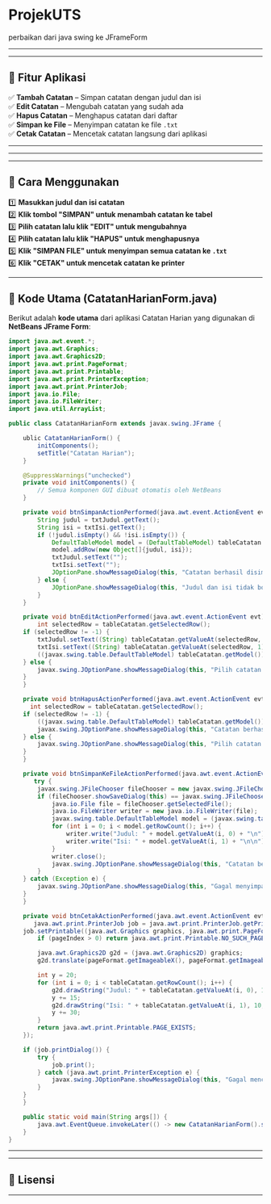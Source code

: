 # ProjekUTS
 perbaikan dari java swing ke JFrameForm


---




---

## **🚀 Fitur Aplikasi**  
✅ **Tambah Catatan** – Simpan catatan dengan judul dan isi  
✅ **Edit Catatan** – Mengubah catatan yang sudah ada  
✅ **Hapus Catatan** – Menghapus catatan dari daftar  
✅ **Simpan ke File** – Menyimpan catatan ke file `.txt`  
✅ **Cetak Catatan** – Mencetak catatan langsung dari aplikasi  

---



---


---

## **📜 Cara Menggunakan**  
1️⃣ **Masukkan judul dan isi catatan**  
2️⃣ **Klik tombol "SIMPAN" untuk menambah catatan ke tabel**  
3️⃣ **Pilih catatan lalu klik "EDIT" untuk mengubahnya**  
4️⃣ **Pilih catatan lalu klik "HAPUS" untuk menghapusnya**  
5️⃣ **Klik "SIMPAN FILE" untuk menyimpan semua catatan ke `.txt`**  
6️⃣ **Klik "CETAK" untuk mencetak catatan ke printer**  

---

## **📌 Kode Utama (CatatanHarianForm.java)**
Berikut adalah **kode utama** dari aplikasi Catatan Harian yang digunakan di **NetBeans JFrame Form**:  

```java
import java.awt.event.*;
import java.awt.Graphics;
import java.awt.Graphics2D;
import java.awt.print.PageFormat;
import java.awt.print.Printable;
import java.awt.print.PrinterException;
import java.awt.print.PrinterJob;
import java.io.File;
import java.io.FileWriter;
import java.util.ArrayList;

public class CatatanHarianForm extends javax.swing.JFrame {

    ublic CatatanHarianForm() {
        initComponents();
        setTitle("Catatan Harian");
    }

    @SuppressWarnings("unchecked")
    private void initComponents() {
        // Semua komponen GUI dibuat otomatis oleh NetBeans
    }

    private void btnSimpanActionPerformed(java.awt.event.ActionEvent evt) {                                          
        String judul = txtJudul.getText();
        String isi = txtIsi.getText();
        if (!judul.isEmpty() && !isi.isEmpty()) {
            DefaultTableModel model = (DefaultTableModel) tableCatatan.getModel();
            model.addRow(new Object[]{judul, isi});
            txtJudul.setText("");
            txtIsi.setText("");
            JOptionPane.showMessageDialog(this, "Catatan berhasil disimpan!");
        } else {
            JOptionPane.showMessageDialog(this, "Judul dan isi tidak boleh kosong!", "Peringatan", JOptionPane.WARNING_MESSAGE);
        }
    }

    private void btnEditActionPerformed(java.awt.event.ActionEvent evt) {                                         
        int selectedRow = tableCatatan.getSelectedRow();
    if (selectedRow != -1) {
        txtJudul.setText((String) tableCatatan.getValueAt(selectedRow, 0));
        txtIsi.setText((String) tableCatatan.getValueAt(selectedRow, 1));
        ((javax.swing.table.DefaultTableModel) tableCatatan.getModel()).removeRow(selectedRow);
    } else {
        javax.swing.JOptionPane.showMessageDialog(this, "Pilih catatan untuk diedit!", "Peringatan", javax.swing.JOptionPane.WARNING_MESSAGE);
    }
    }

    private void btnHapusActionPerformed(java.awt.event.ActionEvent evt) {                                         
      int selectedRow = tableCatatan.getSelectedRow();
    if (selectedRow != -1) {
        ((javax.swing.table.DefaultTableModel) tableCatatan.getModel()).removeRow(selectedRow);
        javax.swing.JOptionPane.showMessageDialog(this, "Catatan berhasil dihapus!");
    } else {
        javax.swing.JOptionPane.showMessageDialog(this, "Pilih catatan untuk dihapus!", "Peringatan", javax.swing.JOptionPane.WARNING_MESSAGE);
    }
    }

    private void btnSimpanKeFileActionPerformed(java.awt.event.ActionEvent evt) {                                                  
       try {
        javax.swing.JFileChooser fileChooser = new javax.swing.JFileChooser();
        if (fileChooser.showSaveDialog(this) == javax.swing.JFileChooser.APPROVE_OPTION) {
            java.io.File file = fileChooser.getSelectedFile();
            java.io.FileWriter writer = new java.io.FileWriter(file);
            javax.swing.table.DefaultTableModel model = (javax.swing.table.DefaultTableModel) tableCatatan.getModel();
            for (int i = 0; i < model.getRowCount(); i++) {
                writer.write("Judul: " + model.getValueAt(i, 0) + "\n");
                writer.write("Isi: " + model.getValueAt(i, 1) + "\n\n");
            }
            writer.close();
            javax.swing.JOptionPane.showMessageDialog(this, "Catatan berhasil disimpan ke file!");
        }
    } catch (Exception e) {
        javax.swing.JOptionPane.showMessageDialog(this, "Gagal menyimpan: " + e.getMessage(), "Error", javax.swing.JOptionPane.ERROR_MESSAGE);
    }
    }

    private void btnCetakActionPerformed(java.awt.event.ActionEvent evt) {                                          
       java.awt.print.PrinterJob job = java.awt.print.PrinterJob.getPrinterJob();
    job.setPrintable((java.awt.Graphics graphics, java.awt.print.PageFormat pageFormat, int pageIndex) -> {
        if (pageIndex > 0) return java.awt.print.Printable.NO_SUCH_PAGE;

        java.awt.Graphics2D g2d = (java.awt.Graphics2D) graphics;
        g2d.translate(pageFormat.getImageableX(), pageFormat.getImageableY());

        int y = 20;
        for (int i = 0; i < tableCatatan.getRowCount(); i++) {
            g2d.drawString("Judul: " + tableCatatan.getValueAt(i, 0), 10, y);
            y += 15;
            g2d.drawString("Isi: " + tableCatatan.getValueAt(i, 1), 10, y);
            y += 30;
        }
        return java.awt.print.Printable.PAGE_EXISTS;
    });

    if (job.printDialog()) {
        try {
            job.print();
        } catch (java.awt.print.PrinterException e) {
            javax.swing.JOptionPane.showMessageDialog(this, "Gagal mencetak: " + e.getMessage(), "Error", javax.swing.JOptionPane.ERROR_MESSAGE);
        }
    }
    }

    public static void main(String args[]) {
        java.awt.EventQueue.invokeLater(() -> new CatatanHarianForm().setVisible(true));
    }
}
```

---



---

## **📄 Lisensi**  

---

